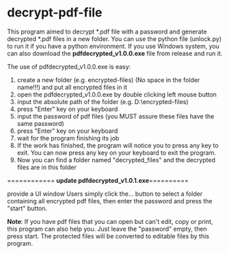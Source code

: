 # decrypt-pdf-file

This program aimed to decrypt *.pdf file with a password and generate decrypted *.pdf files in a new folder.
You can use the python file (unlock.py) to run it if you have a python environment. If you use Windows system, you can also download the **pdfdecrypted_v1.0.0.exe** file from release and run it.

The use of pdfdecrypted_v1.0.0.exe is easy:
1. create a new folder (e.g. encrypted-files) (No space in the folder name!!!) and put all encrypted files in it
2. open the pdfdecrypted_v1.0.0.exe by double clicking left mouse button
3. input the absolute path of the folder (e.g. D:\encrypted-files)
4. press "Enter" key on your keyboard
5. input the password of pdf files (you MUST assure these files have the same password)
6. press "Enter" key on your keyboard
7. wait for the program finishing its job
8. If the work has finished, the program will notice you to press any key to exit. You can now press any key on your keyboard to exit the program.
9. Now you can find a folder named "decrypted_files" and the decrypted files are in this folder

============ **update pdfdecrypted_v1.0.1.exe**==========

provide a UI window
Users simply click the... button to select a folder containing all encrypted pdf files, then enter the password and press the "start" button.

**Note**: If you have pdf files that you can open but can't edit, copy or print, this program can also help you.
Just leave the "password" empty, then press start. The protected files will be converted to editable files by this program.  
